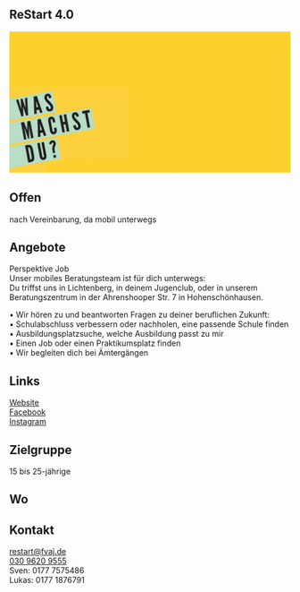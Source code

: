 ## ReStart 4.0 
<img id="topmedia" src="/Beratung/Beratung_Jugendlicher/images/logo.png" />

## Offen
nach Vereinbarung, da mobil unterwegs

## Angebote
Perspektive Job<br>
Unser mobiles Beratungsteam ist für dich unterwegs:<br>
Du triffst uns in Lichtenberg, in deinem Jugenclub, oder in unserem Beratungszentrum in der Ahrenshooper Str. 7 in Hohenschönhausen.<br>

•	Wir hören zu und beantworten Fragen zu deiner beruflichen Zukunft:<br>
▪	Schulabschluss verbessern oder nachholen, eine passende Schule finden<br>
▪	Ausbildungsplatzsuche, welche Ausbildung passt zu mir<br>
▪	Einen Job oder einen Praktikumsplatz finden<br>
▪	Wir begleiten dich bei Ämtergängen<br>

## Links
<a class="external_link" href="https://fvaj.de/restart-4-0">Website</a><br>
<a class="external_link" href="https://https://www.facebook.com/fvajverein">Facebook</a><br>
<a class="external_link" href="https://www.instagram.com/restart4.0/">Instagram</a>

## Zielgruppe
15 bis 25-jährige 

## Wo
<div id="gmap"></div>
<script>window.onload = showMap('Ahrenshooper Str. 7, 13051 Berlin', 0, 'gmap_mini')</script>

## Kontakt
[restart@fvaj.de](mailto:restart@fvaj.de)<br>
<a href="tel:+493096209555">030 9620 9555</a><br>
Sven: 0177 7575486<br>
Lukas: 0177 1876791
				
